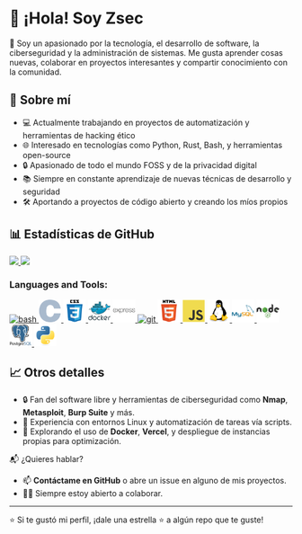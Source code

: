 # 👋 ¡Hola! Soy Zsec

🧠 Soy un apasionado por la tecnología, el desarrollo de software, la ciberseguridad y la administración de sistemas. Me gusta aprender cosas nuevas, colaborar en proyectos interesantes y compartir conocimiento con la comunidad.

## 🚀 Sobre mí

- 💻 Actualmente trabajando en proyectos de automatización y herramientas de hacking ético
- 🌐 Interesado en tecnologías como Python, Rust, Bash, y herramientas open-source
- 🔒 Apasionado de todo el mundo FOSS y de la privacidad digital
- 📚 Siempre en constante aprendizaje de nuevas técnicas de desarrollo y seguridad
- 🛠️ Aportando a proyectos de código abierto y creando los míos propios

## 📊 Estadísticas de GitHub

<a href="https://github.com/Zsec-932">
  <img height="200" src="https://github-readme-stats.vercel.app/api?username=Zsec-932&show_icons=true&theme=radical&include_all_commits=true&hide=contribs&rank_icon=github" />
</a>
<a href="https://github.com/Zsec-932">
  <img height="200" src="https://github-readme-stats.vercel.app/api/top-langs/?username=Zsec-932&layout=compact&langs_count=8&theme=radical" />
</a>


<h3 align="left">Languages and Tools:</h3>
<p align="left"> <a href="https://www.gnu.org/software/bash/" target="_blank" rel="noreferrer"> <img src="https://www.vectorlogo.zone/logos/gnu_bash/gnu_bash-icon.svg" alt="bash" width="40" height="40"/> </a> <a href="https://www.cprogramming.com/" target="_blank" rel="noreferrer"> <img src="https://raw.githubusercontent.com/devicons/devicon/master/icons/c/c-original.svg" alt="c" width="40" height="40"/> </a> <a href="https://www.w3schools.com/css/" target="_blank" rel="noreferrer"> <img src="https://raw.githubusercontent.com/devicons/devicon/master/icons/css3/css3-original-wordmark.svg" alt="css3" width="40" height="40"/> </a> <a href="https://www.docker.com/" target="_blank" rel="noreferrer"> <img src="https://raw.githubusercontent.com/devicons/devicon/master/icons/docker/docker-original-wordmark.svg" alt="docker" width="40" height="40"/> </a> <a href="https://expressjs.com" target="_blank" rel="noreferrer"> <img src="https://raw.githubusercontent.com/devicons/devicon/master/icons/express/express-original-wordmark.svg" alt="express" width="40" height="40"/> </a> <a href="https://git-scm.com/" target="_blank" rel="noreferrer"> <img src="https://www.vectorlogo.zone/logos/git-scm/git-scm-icon.svg" alt="git" width="40" height="40"/> </a> <a href="https://www.w3.org/html/" target="_blank" rel="noreferrer"> <img src="https://raw.githubusercontent.com/devicons/devicon/master/icons/html5/html5-original-wordmark.svg" alt="html5" width="40" height="40"/> </a> <a href="https://developer.mozilla.org/en-US/docs/Web/JavaScript" target="_blank" rel="noreferrer"> <img src="https://raw.githubusercontent.com/devicons/devicon/master/icons/javascript/javascript-original.svg" alt="javascript" width="40" height="40"/> </a> <a href="https://www.linux.org/" target="_blank" rel="noreferrer"> <img src="https://raw.githubusercontent.com/devicons/devicon/master/icons/linux/linux-original.svg" alt="linux" width="40" height="40"/> </a> <a href="https://www.mysql.com/" target="_blank" rel="noreferrer"> <img src="https://raw.githubusercontent.com/devicons/devicon/master/icons/mysql/mysql-original-wordmark.svg" alt="mysql" width="40" height="40"/> </a> <a href="https://nodejs.org" target="_blank" rel="noreferrer"> <img src="https://raw.githubusercontent.com/devicons/devicon/master/icons/nodejs/nodejs-original-wordmark.svg" alt="nodejs" width="40" height="40"/> </a> <a href="https://www.postgresql.org" target="_blank" rel="noreferrer"> <img src="https://raw.githubusercontent.com/devicons/devicon/master/icons/postgresql/postgresql-original-wordmark.svg" alt="postgresql" width="40" height="40"/> </a> <a href="https://www.python.org" target="_blank" rel="noreferrer"> <img src="https://raw.githubusercontent.com/devicons/devicon/master/icons/python/python-original.svg" alt="python" width="40" height="40"/> </a> </p>

## 📈 Otros detalles

- 🔒 Fan del software libre y herramientas de ciberseguridad como **Nmap**, **Metasploit**, **Burp Suite** y más.
- 🐧 Experiencia con entornos Linux y automatización de tareas vía scripts.
- 🧰 Explorando el uso de **Docker**, **Vercel**, y despliegue de instancias propias para optimización.

📬 ¿Quieres hablar?

- 📫 **Contáctame en GitHub** o abre un issue en alguno de mis proyectos.
- 🧑‍💻 Siempre estoy abierto a colaborar.

---

⭐️ Si te gustó mi perfil, ¡dale una estrella ⭐ a algún repo que te guste!
